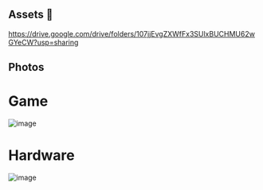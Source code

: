## Assets 👋
https://drive.google.com/drive/folders/107jjEvgZXWfFx3SUlxBUCHMU62wGYeCW?usp=sharing

## Photos

# Game
![image](https://github.com/user-attachments/assets/a58f3589-39c7-4a3a-83f7-93e77b8992d4)

# Hardware
![image](https://github.com/user-attachments/assets/4480fbcb-fa06-4bde-9013-b671bbc14aee)

